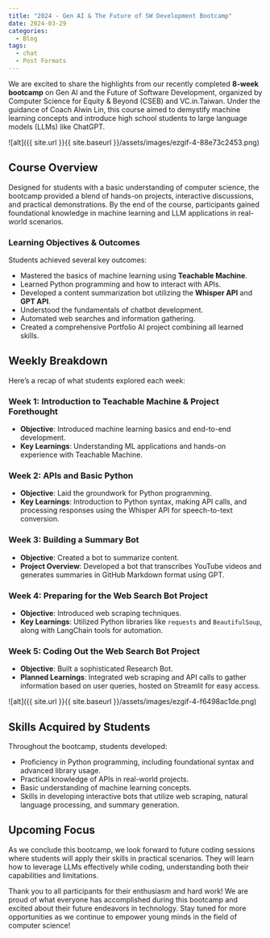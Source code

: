 ```yaml
---
title: "2024 - Gen AI & The Future of SW Development Bootcamp"
date: 2024-03-29
categories:
  - Blog
tags:
  - chat
  - Post Formats
---
```


We are excited to share the highlights from our recently completed **8-week bootcamp** on Gen AI and the Future of Software Development, organized by Computer Science for Equity & Beyond (CSEB) and VC.in.Taiwan. Under the guidance of Coach Alwin Lin, this course aimed to demystify machine learning concepts and introduce high school students to large language models (LLMs) like ChatGPT.

![alt]({{ site.url }}{{ site.baseurl }}/assets/images/ezgif-4-88e73c2453.png)

## Course Overview

Designed for students with a basic understanding of computer science, the bootcamp provided a blend of hands-on projects, interactive discussions, and practical demonstrations. By the end of the course, participants gained foundational knowledge in machine learning and LLM applications in real-world scenarios.

### Learning Objectives & Outcomes

Students achieved several key outcomes:

- Mastered the basics of machine learning using **Teachable Machine**.
- Learned Python programming and how to interact with APIs.
- Developed a content summarization bot utilizing the **Whisper API** and **GPT API**.
- Understood the fundamentals of chatbot development.
- Automated web searches and information gathering.
- Created a comprehensive Portfolio AI project combining all learned skills.

## Weekly Breakdown

Here’s a recap of what students explored each week:

### Week 1: Introduction to Teachable Machine & Project Forethought
- **Objective**: Introduced machine learning basics and end-to-end development.
- **Key Learnings**: Understanding ML applications and hands-on experience with Teachable Machine.

### Week 2: APIs and Basic Python
- **Objective**: Laid the groundwork for Python programming.
- **Key Learnings**: Introduction to Python syntax, making API calls, and processing responses using the Whisper API for speech-to-text conversion.

### Week 3: Building a Summary Bot
- **Objective**: Created a bot to summarize content.
- **Project Overview**: Developed a bot that transcribes YouTube videos and generates summaries in GitHub Markdown format using GPT.

### Week 4: Preparing for the Web Search Bot Project
- **Objective**: Introduced web scraping techniques.
- **Key Learnings**: Utilized Python libraries like `requests` and `BeautifulSoup`, along with LangChain tools for automation.

### Week 5: Coding Out the Web Search Bot Project
- **Objective**: Built a sophisticated Research Bot.
- **Planned Learnings**: Integrated web scraping and API calls to gather information based on user queries, hosted on Streamlit for easy access.

![alt]({{ site.url }}{{ site.baseurl }}/assets/images/ezgif-4-f6498ac1de.png)

## Skills Acquired by Students

Throughout the bootcamp, students developed:

- Proficiency in Python programming, including foundational syntax and advanced library usage.
- Practical knowledge of APIs in real-world projects.
- Basic understanding of machine learning concepts.
- Skills in developing interactive bots that utilize web scraping, natural language processing, and summary generation.

## Upcoming Focus

As we conclude this bootcamp, we look forward to future coding sessions where students will apply their skills in practical scenarios. They will learn how to leverage LLMs effectively while coding, understanding both their capabilities and limitations.

Thank you to all participants for their enthusiasm and hard work! We are proud of what everyone has accomplished during this bootcamp and excited about their future endeavors in technology. Stay tuned for more opportunities as we continue to empower young minds in the field of computer science!
